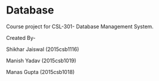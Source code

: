 # Database
Course project for CSL-301- Database Management System.

Created By-

Shikhar Jaiswal (2015csb1116)

Manish Yadav (2015csb1019)

Manas Gupta (2015csb1018)
